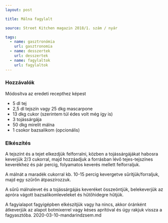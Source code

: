 ```yaml
---
layout: post

title: Málna fagylalt

source: Street Kitchen magazin 2018/1. szám / nyár

tags:
  - name: gasztronómia
    url: gasztronomia
  - name: desszertek
    url: desszertek
  - name: fagylaltok
    url: fagylaltok
---
```


### Hozzávalók
Módosítva az eredeti recepthez képest

 - 5 dl tej
 - 2,5 dl tejszín vagy 25 dkg mascarpone
 - 13 dkg cukor (szerintem túl édes volt még így is)
 - 3 tojássárgája
 - 50 dkg mirelit málna
 - 1 csokor bazsalikom (opcionális)


### Elkészítés
A tejszínt és a tejet elkezdjük felforralni, közben a tojássárgájákat habosra 
keverjük 2/3 cukorral, majd hozzáadjuk a forrásban lévő tejes-tejszínes 
keverékhez és pár percig, folyamatos keverés mellett felforraljuk.

A málnát a maradék cukorral kb. 10-15 percig kevergetve sűrítjük/forraljuk, majd 
egy szűrőn átpaszírozzuk.

A sűrű málnalevet és a tojássárgájás keveréket összeöntjük, belekeverjük az
apróra vágott bazsalikomleveleket és hűtőhidegre hűtjük.

A fagyialapot fagyigépben elkészítjük vagy ha nincs, akkor óránként átkeverjük
az alapot botmixerrel vagy késes aprítóval és úgy rakjuk vissza a fagyasztóba.
2020-03-10-mandarindzsem.md
